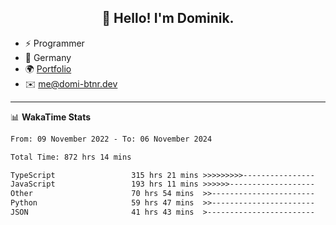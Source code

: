 <h2 align="center">👋 Hello! I'm Dominik.</h2>

- ⚡ Programmer
- 📍 Germany
- 🌍 [Portfolio](https://domi-btnr.dev)
- ✉️ [me@domi-btnr.dev](mailto://me@domi-btnr.dev)

---
📊 **WakaTime Stats**
<!--START_SECTION:waka-->

```txt
From: 09 November 2022 - To: 06 November 2024

Total Time: 872 hrs 14 mins

TypeScript                 315 hrs 21 mins >>>>>>>>>----------------   36.15 %
JavaScript                 193 hrs 11 mins >>>>>>-------------------   22.15 %
Other                      70 hrs 54 mins  >>-----------------------   08.13 %
Python                     59 hrs 47 mins  >>-----------------------   06.86 %
JSON                       41 hrs 43 mins  >------------------------   04.78 %
```

<!--END_SECTION:waka-->
